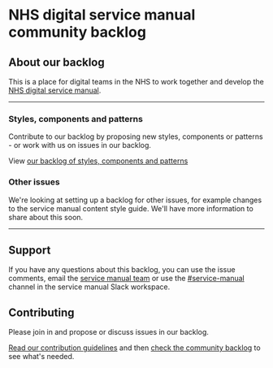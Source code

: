 # NHS digital service manual community backlog

## About our backlog

This is a place for digital teams in the NHS to work together and develop the [NHS digital service manual](https://beta.nhs.uk/service-manual/). 

---

### **Styles, components and patterns**

Contribute to our backlog by proposing new styles, components or patterns - or work with us on issues in our backlog.

View [our backlog of styles, components and patterns](https://github.com/nhsuk/nhsuk-service-manual-backlog/projects/1)

### **Other issues**

We're looking at setting up a backlog for other issues, for example changes to the service manual content style guide. We'll have more information to share about this soon.

---

## Support

If you have any questions about this backlog, you can use the issue comments, email the [service manual team](mailto:service-manual@nhs.net) or use the [#service-manual](https://nhs-service-manual.slack.com/messages/CF6CNGB7E) channel in the service manual Slack workspace.


## Contributing

Please join in and propose or discuss issues in our backlog.

[Read our contribution guidelines](CONTRIBUTING.md) and then [check the community backlog](https://github.com/nhsuk/nhsuk-service-manual-backlog/projects/1) to see what's needed.
